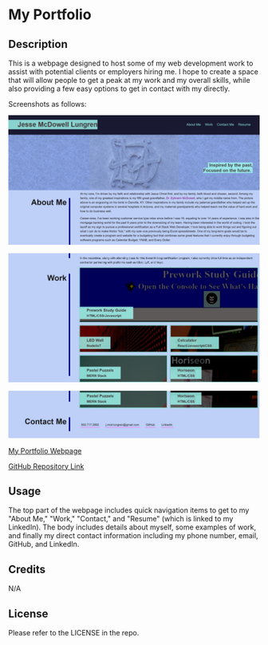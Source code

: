 # My Portfolio

## Description

This is a webpage designed to host some of my web development work to assist with potential clients or employers hiring me. I hope to create a space that will allow people to get a peak at my work and my overall skills, while also providing a few easy options to get in contact with my directly.

Screenshots as follows:


![Screenshot 1 Top](./Assets/images/Screenshot1.jpg)


![Screenshot 2 Middle](./Assets/images/Screenshot2.jpg)


![Screenshot 3 Bottom](./Assets/images/Screenshot3.jpg)


[My Portfolio Webpage](https://jmcdlungren.github.io/My-Portfolio/)

[GitHub Repository Link](https://github.com/jmcdlungren/My-Portfolio)

## Usage

The top part of the webpage includes quick navigation items to get to my "About Me," "Work," "Contact," and "Resume" (which is linked to my LinkedIn). The body includes details about myself, some examples of work, and finally my direct contact information including my phone number, email, GitHub, and LinkedIn.



## Credits

N/A

## License

Please refer to the LICENSE in the repo.